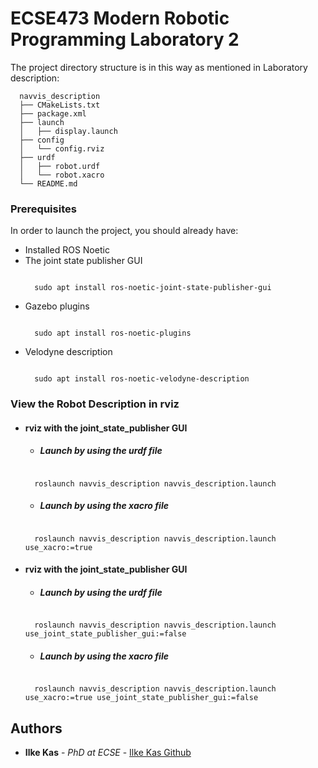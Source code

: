 # ECSE473 Modern Robotic Programming Laboratory 2

The project directory structure is in this way as mentioned in Laboratory description:

```
  navvis_description
  ├── CMakeLists.txt
  ├── package.xml
  ├── launch
  │   ├── display.launch 
  ├── config
  │   └── config.rviz
  ├── urdf
  │   ├── robot.urdf
  │   └── robot.xacro
  └── README.md
```
### Prerequisites

In order to launch the project, you should already have:
- Installed ROS Noetic
- The joint state publisher GUI
  ```
  
    sudo apt install ros-noetic-joint-state-publisher-gui
  
  ```
- Gazebo plugins
  ```
  
    sudo apt install ros-noetic-plugins
  
  ```
- Velodyne description
  ```
  
    sudo apt install ros-noetic-velodyne-description
  
  ```
### View the Robot Description in rviz

- #### rviz with the joint_state_publisher GUI

  - ##### Launch by using the urdf file

  ```

    roslaunch navvis_description navvis_description.launch

  ```
  - ##### Launch by using the xacro file

  ```

    roslaunch navvis_description navvis_description.launch use_xacro:=true

  ```
- #### rviz with the joint_state_publisher GUI

  - ##### Launch by using the urdf file

  ```

    roslaunch navvis_description navvis_description.launch use_joint_state_publisher_gui:=false

  ```

  - ##### Launch by using the xacro file

  ```

    roslaunch navvis_description navvis_description.launch use_xacro:=true use_joint_state_publisher_gui:=false

  ```
## Authors

  - **Ilke Kas** - *PhD at ECSE* -
    [Ilke Kas Github](https://github.com/ilke-kas)

